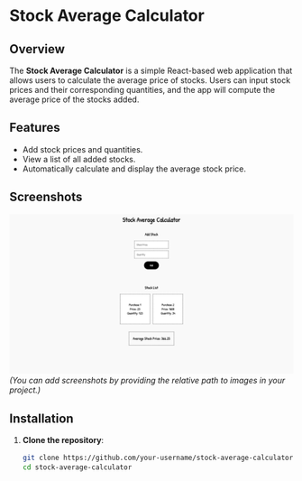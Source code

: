 # Stock Average Calculator

## Overview

The **Stock Average Calculator** is a simple React-based web application that allows users to calculate the average price of stocks. Users can input stock prices and their corresponding quantities, and the app will compute the average price of the stocks added.

## Features

- Add stock prices and quantities.
- View a list of all added stocks.
- Automatically calculate and display the average stock price.

## Screenshots

![App Screenshot](./public/images/Avg%20Stock%20Calc%20SS.png)  
_(You can add screenshots by providing the relative path to images in your project.)_

## Installation

1. **Clone the repository**:
   ```bash
   git clone https://github.com/your-username/stock-average-calculator.git
   cd stock-average-calculator
   ```
